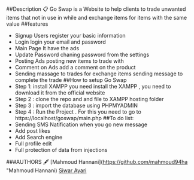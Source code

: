 ##Description 📋
Go Swap is a Website to help clients to trade unwanted items that not in use in while and exchange items for items with the same value 
##features
- Signup Users
register your basic information
-  Login
login your email and password
- Main Page
It have the ads 
- Update Password
chaning password from the settings
- Posting Ads
posting new items to trade with
- Comment on Ads
add a comment on the product 
- Sending massage to trades for exchange items 
sending message to complete the trade
##How to setup Go Swap
- Step 1: install XAMPP
you need install the XAMPP , you need to download it from the official website
- Step 2 : clone the repo and and file to XAMPP hosting folder
- Step 3 : import the database using PHPMYADMIN
- Step 4 : Run the Project . For this you need to go to https://localhost/goswap/main.php
##To do list:
- Sending SMS Natification when you go new message 
- Add post likes
- Add Search engine
- Full profile edit
- Full protection of data from injections

###AUTHORS 🖋
[Mahmoud Hannani](https://github.com/mahmoud94ha "Mahmoud Hannani)
[Siwar Ayari](https://github.com/siwar9910  "Siwar Ayari")  
